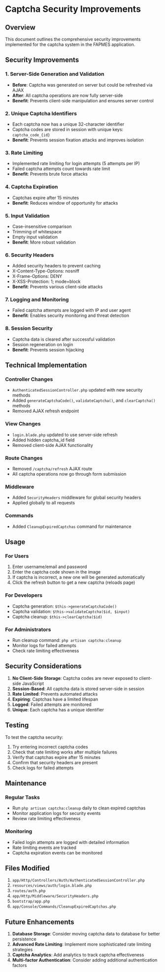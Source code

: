 # Captcha Security Improvements

## Overview

This document outlines the comprehensive security improvements implemented for the captcha system in the FAPMES application.

## Security Improvements

### 1. Server-Side Generation and Validation
- **Before**: Captcha was generated on server but could be refreshed via AJAX
- **After**: All captcha operations are now fully server-side
- **Benefit**: Prevents client-side manipulation and ensures server control

### 2. Unique Captcha Identifiers
- Each captcha now has a unique 32-character identifier
- Captcha codes are stored in session with unique keys: `captcha_code_{id}`
- **Benefit**: Prevents session fixation attacks and improves isolation

### 3. Rate Limiting
- Implemented rate limiting for login attempts (5 attempts per IP)
- Failed captcha attempts count towards rate limit
- **Benefit**: Prevents brute force attacks

### 4. Captcha Expiration
- Captchas expire after 15 minutes
- **Benefit**: Reduces window of opportunity for attacks

### 5. Input Validation
- Case-insensitive comparison
- Trimming of whitespace
- Empty input validation
- **Benefit**: More robust validation

### 6. Security Headers
- Added security headers to prevent caching
- X-Content-Type-Options: nosniff
- X-Frame-Options: DENY
- X-XSS-Protection: 1; mode=block
- **Benefit**: Prevents various client-side attacks

### 7. Logging and Monitoring
- Failed captcha attempts are logged with IP and user agent
- **Benefit**: Enables security monitoring and threat detection

### 8. Session Security
- Captcha data is cleared after successful validation
- Session regeneration on login
- **Benefit**: Prevents session hijacking

## Technical Implementation

### Controller Changes
- `AuthenticatedSessionController.php` updated with new security methods
- Added `generateCaptchaCode()`, `validateCaptcha()`, and `clearCaptcha()` methods
- Removed AJAX refresh endpoint

### View Changes
- `login.blade.php` updated to use server-side refresh
- Added hidden captcha_id field
- Removed client-side AJAX functionality

### Route Changes
- Removed `/captcha/refresh` AJAX route
- All captcha operations now go through form submission

### Middleware
- Added `SecurityHeaders` middleware for global security headers
- Applied globally to all requests

### Commands
- Added `CleanupExpiredCaptchas` command for maintenance

## Usage

### For Users
1. Enter username/email and password
2. Enter the captcha code shown in the image
3. If captcha is incorrect, a new one will be generated automatically
4. Click the refresh button to get a new captcha (reloads page)

### For Developers
- Captcha generation: `$this->generateCaptchaCode()`
- Captcha validation: `$this->validateCaptcha($id, $input)`
- Captcha cleanup: `$this->clearCaptcha($id)`

### For Administrators
- Run cleanup command: `php artisan captcha:cleanup`
- Monitor logs for failed attempts
- Check rate limiting effectiveness

## Security Considerations

1. **No Client-Side Storage**: Captcha codes are never exposed to client-side JavaScript
2. **Session-Based**: All captcha data is stored server-side in session
3. **Rate Limited**: Prevents automated attacks
4. **Expiring**: Captchas have a limited lifespan
5. **Logged**: Failed attempts are monitored
6. **Unique**: Each captcha has a unique identifier

## Testing

To test the captcha security:
1. Try entering incorrect captcha codes
2. Check that rate limiting works after multiple failures
3. Verify that captchas expire after 15 minutes
4. Confirm that security headers are present
5. Check logs for failed attempts

## Maintenance

### Regular Tasks
- Run `php artisan captcha:cleanup` daily to clean expired captchas
- Monitor application logs for security events
- Review rate limiting effectiveness

### Monitoring
- Failed login attempts are logged with detailed information
- Rate limiting events are tracked
- Captcha expiration events can be monitored

## Files Modified

1. `app/Http/Controllers/Auth/AuthenticatedSessionController.php`
2. `resources/views/auth/login.blade.php`
3. `routes/auth.php`
4. `app/Http/Middleware/SecurityHeaders.php`
5. `bootstrap/app.php`
6. `app/Console/Commands/CleanupExpiredCaptchas.php`

## Future Enhancements

1. **Database Storage**: Consider moving captcha data to database for better persistence
2. **Advanced Rate Limiting**: Implement more sophisticated rate limiting strategies
3. **Captcha Analytics**: Add analytics to track captcha effectiveness
4. **Multi-factor Authentication**: Consider adding additional authentication factors
